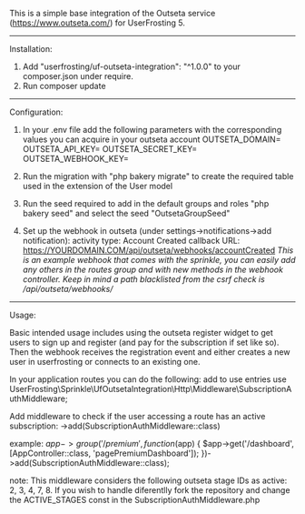 This is a simple base integration of the Outseta service (https://www.outseta.com/) for UserFrosting 5.

---
Installation:
1) Add "userfrosting/uf-outseta-integration": "^1.0.0" to your composer.json under require.
2) Run composer update

---
Configuration:
1) In your .env file add the following parameters with the corresponding values you can acquire in your outseta account
OUTSETA_DOMAIN=
OUTSETA_API_KEY=
OUTSETA_SECRET_KEY=
OUTSETA_WEBHOOK_KEY=

2) Run the migration with "php bakery migrate" to create the required table used in the extension of the User model

3) Run the seed required to add in the default groups and roles "php bakery seed" and select the seed "OutsetaGroupSeed"

4) Set up the webhook in outseta (under settings->notifications->add notification):
   activity type: Account Created
   callback URL: https://YOURDOMAIN.COM/api/outseta/webhooks/accountCreated
   *This is an example webhook that comes with the sprinkle, you can easily add any others in the routes group and with new methods in the webhook controller. Keep in mind a path blacklisted from the csrf check is /api/outseta/webhooks/*

---
Usage:

Basic intended usage includes using the outseta register widget to get users to sign up and register (and pay for the subscription if set like so). Then the webhook receives the registration event and either creates a new user in userfrosting or connects to an existing one.

In your application routes you can do the following:
add to use entries
use UserFrosting\Sprinkle\UfOutsetaIntegration\Http\Middleware\SubscriptionAuthMiddleware;

Add middleware to check if the user accessing a route has an active subscription:
->add(SubscriptionAuthMiddleware::class)

example:
$app->group('/premium', function ($app) {
    $app->get('/dashboard', [AppController::class, 'pagePremiumDashboard']);
})->add(SubscriptionAuthMiddleware::class);

note:
This middleware considers the following outseta stage IDs as active: 2, 3, 4, 7, 8. If you wish to handle diferentlly fork the repository and change the ACTIVE_STAGES const in the SubscriptionAuthMiddleware.php
